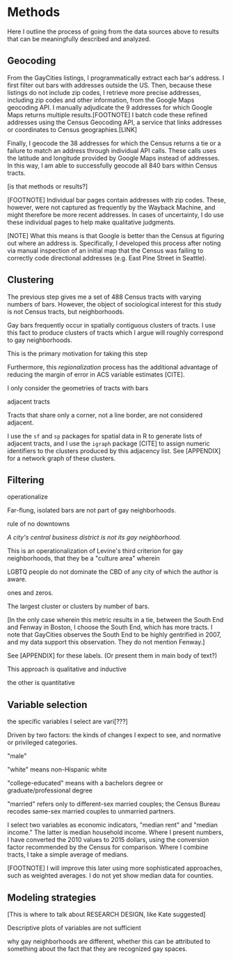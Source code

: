---
---

# Methods

Here I outline the process of going from the data sources above to results that can be meaningfully described and analyzed.

## Geocoding

From the GayCities listings, I programmatically extract each bar's address. I first filter out bars with addresses outside the US. Then, because these listings do not include zip codes, I retrieve more precise addresses, including zip codes and other information, from the Google Maps geocoding API. I manually adjudicate the 9 addresses for which Google Maps returns multiple results.[FOOTNOTE] I batch code these refined addresses using the Census Geocoding API, a service that links addresses or coordinates to Census geographies.[LINK]

Finally, I geocode the 38 addresses for which the Census returns a tie or a failure to match an address through individual API calls. These calls uses the latitude and longitude provided by Google Maps instead of addresses. In this way, I am able to successfully geocode all 840 bars within Census tracts.

[is that methods or results?]

[FOOTNOTE] Individual bar pages contain addresses with zip codes. These, however, were not captured as frequently by the Wayback Machine, and might therefore be more recent addresses. In cases of uncertainty, I do use these individual pages to help make qualitative judgments.

[NOTE] What this means is that Google is better than the Census at figuring out where an address is. Specifically, I developed this process after noting via manual inspection of an initial map that the Census was failing to correctly code directional addresses (e.g. East Pine Street in Seattle).

## Clustering

The previous step gives me a set of 488 Census tracts with varying numbers of bars. However, the object of sociological interest for this study is not Census tracts, but neighborhoods.

Gay bars frequently occur in spatially contiguous clusters of tracts. I use this fact to produce clusters of tracts which I argue will roughly correspond to gay neighborhoods.

This is the primary motivation for taking this step

Furthermore, this *regionalization* process has the additional advantage of reducing the margin of error in ACS variable estimates [CITE].

I only consider the geometries of tracts with bars

adjacent tracts

Tracts that share only a corner, not a line border, are not considered adjacent.

I use the `sf` and `sp` packages for spatial data in R to generate lists of adjacent tracts, and I use the `igraph` package [CITE] to assign numeric identifiers to the clusters produced by this adjacency list. See [APPENDIX] for a network graph of these clusters.

## Filtering

operationalize

Far-flung, isolated bars are not part of gay neighborhoods.

rule of no downtowns

*A city's central business district is not its gay neighborhood.*

This is an operationalization of Levine's third criterion for gay neighborhoods, that they be a "culture area" wherein

LGBTQ people do not dominate the CBD of any city of which the author is aware.

ones and zeros.

The largest cluster or clusters by number of bars.

[In the only case wherein this metric results in a tie, between the South End and Fenway in Boston, I choose the South End, which has more tracts. I note that GayCities observes the South End to be highly gentrified in 2007, and my data support this observation. They do not mention Fenway.]

See [APPENDIX] for these labels. (Or present them in main body of text?)

This approach is qualitative and inductive

the other is quantitative

## Variable selection

the specific variables I select are vari[???]

Driven by two factors: the kinds of changes I expect to see, and normative or privileged categories.

"male"

"white" means non-Hispanic white

"college-educated" means with a bachelors degree or graduate/professional degree

"married" refers only to different-sex married couples; the Census Bureau recodes same-sex married couples to unmarried partners.

I select two variables as economic indicators, "median rent" and "median income." The latter is median household income. Where I present numbers, I have converted the 2010 values to 2015 dollars, using the conversion factor recommended by the Census for comparison. Where I combine tracts, I take a simple average of medians.

[FOOTNOTE] I will improve this later using more sophisticated approaches, such as weighted averages. I do not yet show median data for counties.

## Modeling strategies

[This is where to talk about RESEARCH DESIGN, like Kate suggested]

Descriptive plots of variables are not sufficient

why gay neighborhoods are different, whether this can be attributed to something about the fact that they are recognized gay spaces.
